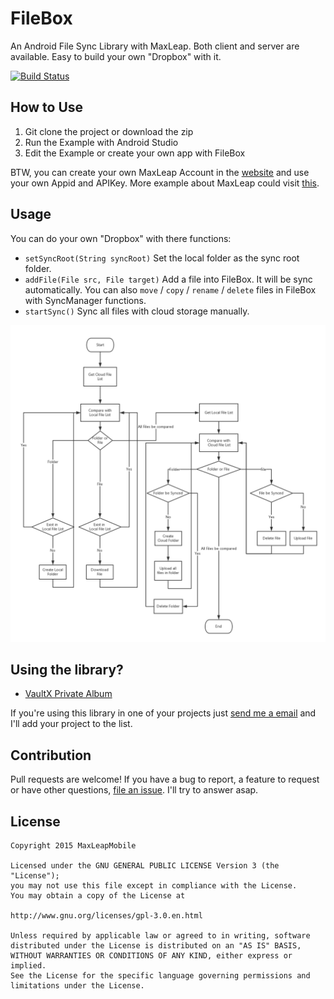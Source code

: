# FileBox 

An Android File Sync Library with MaxLeap. Both client and server are available. Easy to build your own "Dropbox" with it.

[![Build Status](https://travis-ci.org/MaxLeapMobile/FileBox.svg?branch=master)](https://travis-ci.org/MaxLeapMobile/FileBox)

## How to Use

1. Git clone the project or download the zip
2. Run the Example with Android Studio
3. Edit the Example or create your own app with FileBox
 
BTW, you can create your own MaxLeap Account in the [website](https://leap.as) and use your own Appid and APIKey. More example about MaxLeap could visit [this](https://github.com/LeapCloud?utf8=%E2%9C%93&query=demo).

## Usage

You can do your own "Dropbox" with there functions:

* `setSyncRoot(String syncRoot)` Set the local folder as the sync root folder.
* `addFile(File src, File target)` Add a file into FileBox. It will be sync automatically. You can also `move` / `copy` / `rename` / `delete` files in FileBox with SyncManager functions.
* `startSync()` Sync all files with cloud storage manually.
 
![Process](https://raw.githubusercontent.com/MaxLeapMobile/FileBox/master/others/process.png)

## Using the library?

* [VaultX Private Album](https://play.google.com/store/apps/details?id=com.ilegendsoft.jupiter)

If you're using this library in one of your projects just [send me a email](mailto:support@leap.as) and I'll add your project to the list.

## Contribution

Pull requests are welcome! If you have a bug to report, a feature to request or have other questions, [file an issue](https://github.com/MaxLeapMobile/FileBox/issues). I'll try to answer asap.

## License

	Copyright 2015 MaxLeapMobile

	Licensed under the GNU GENERAL PUBLIC LICENSE Version 3 (the "License");
	you may not use this file except in compliance with the License.
	You may obtain a copy of the License at

	http://www.gnu.org/licenses/gpl-3.0.en.html

	Unless required by applicable law or agreed to in writing, software
	distributed under the License is distributed on an "AS IS" BASIS,
	WITHOUT WARRANTIES OR CONDITIONS OF ANY KIND, either express or implied.
	See the License for the specific language governing permissions and
	limitations under the License.
